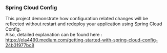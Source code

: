 ### Spring Cloud Config
This project demonstrate how configuration related changes will be reflected without restart and redeploy your application using Spring Cloud Config. <br/>
Also, detailed explanation can be found here : https://ela4490.medium.com/getting-started-with-spring-cloud-config-24b31977bc8
